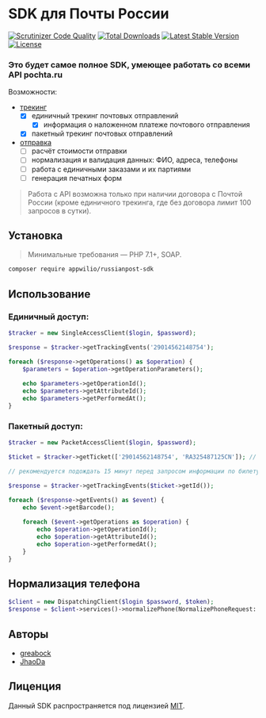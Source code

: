 # SDK для Почты России

[![Scrutinizer Code Quality](https://scrutinizer-ci.com/g/appwilio/russianpost-sdk/badges/quality-score.png?b=master)](https://scrutinizer-ci.com/g/appwilio/russianpost-sdk/?branch=master)
[![Total Downloads](https://poser.pugx.org/appwilio/russianpost-sdk/downloads)](https://packagist.org/packages/appwilio/russianpost-sdk)
[![Latest Stable Version](https://poser.pugx.org/appwilio/russianpost-sdk/version)](https://packagist.org/packages/appwilio/russianpost-sdk)
[![License](https://poser.pugx.org/appwilio/russianpost-sdk/license)](https://packagist.org/packages/appwilio/russianpost-sdk)

### Это будет самое полное SDK, умеющее работать со всеми API pochta.ru

Возможности:

- [трекинг](https://tracking.pochta.ru/specification)
  - [x] единичный трекинг почтовых отправлений
    - [x] информация о наложенном платеже почтового отправления
  - [x] пакетный трекинг почтовых отправлений
- [отправка](https://otpravka.pochta.ru/specification)
  - [ ] расчёт стоимости отправки
  - [ ] нормализация и валидация данных: ФИО, адреса, телефоны
  - [ ] работа с единичными заказами и их партиями
  - [ ] генерация печатных форм

> Работа с API возможна только при наличии договора с Почтой России (кроме единичного трекинга, где без договора лимит 100 запросов в сутки).

## Установка

> Минимальные требования — PHP 7.1+, SOAP.

```bash
composer require appwilio/russianpost-sdk
```

## Использование

### Единичный доступ:
```php
$tracker = new SingleAccessClient($login, $password);

$response = $tracker->getTrackingEvents('29014562148754');

foreach ($response->getOperations() as $operation) {
    $parameters = $operation->getOperationParameters();
    
    echo $parameters->getOperationId();
    echo $parameters->getAttributeId();
    echo $parameters->getPerformedAt();
}
```

### Пакетный доступ:
```php
$tracker = new PacketAccessClient($login, $password);

$ticket = $tracker->getTicket(['29014562148754', 'RA325487125CN']); // максимум 3 000 треков

// рекомендуется подождать 15 минут перед запросом информации по билету

$response = $tracker->getTrackingEvents($ticket->getId());

foreach ($response->getEvents() as $event) {
    echo $event->getBarcode();
    
    foreach ($event->getOperations as $operation) {
        echo $operation->getOperationId();
        echo $operation->getAttributeId();
        echo $operation->getPerformedAt();
    }
}
```

## Нормализация телефона
```php
$client = new DispatchingClient($login $password, $token);
$response = $client->services()->normalizePhone(NormalizePhoneRequest::one('89001234567'));
```

## Авторы

- [greabock](https://github.com/greabock)
- [JhaoDa](https://github.com/jhaoda)

## Лиценция

Данный SDK распространяется под лицензией [MIT](http://opensource.org/licenses/MIT).
